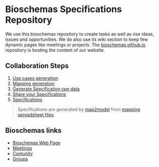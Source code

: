 # Bioschemas Specifications Repository
We use this bioschemas repository to create tasks as well as rise ideas, issues and opportunities. We do also use its wiki section to keep few dynamic pages like meetings or projects. The [bioschemas.github.io](https://github.com/BioSchemas/bioschemas.github.io) repository is hosting the content of our website.


## Collaboration Steps
1. [Use cases generation](https://github.com/BioSchemas/map2model/blob/master/spec_process_detail.md)
1. [Mapping generation](https://github.com/BioSchemas/map2model/blob/master/spec_process_detail.md)
1. [Generate Specification raw data](https://github.com/BioSchemas/specifications)
1. [Share your Specifications](https://github.com/BioSchemas/map2model)
1. [Specifications](http://bioschemas.org/newSpecs)

> Specifications are generated by [map2model](https://github.com/BioSchemas/map2model) from [mapping spreadsheet files](https://drive.google.com/drive/folders/0Bw_p-HKWUjHoNThZOWNKbGhOODg?usp=sharing).

## Bioschemas links
- [Bioschemas Web Page](http://bioschemas.org)
- [Meetings](http://bioschemas.org/meetings/)
- [Comunity](http://bioschemas.org/community/index.html)
- [Groups](http://bioschemas.org/groups/index.html)


